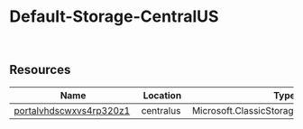 # Default-Storage-CentralUS 
 
## Resources


| Name | Location | Type |
| --- | --- | --- |
| [portalvhdscwxvs4rp320z1](portalvhdscwxvs4rp320z1-1499618508.md)  | centralus  | Microsoft.ClassicStorage/storageAccounts  |



